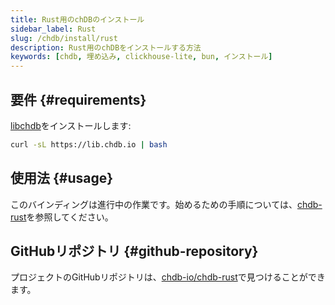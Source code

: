 ```yaml
---
title: Rust用のchDBのインストール
sidebar_label: Rust
slug: /chdb/install/rust
description: Rust用のchDBをインストールする方法
keywords: [chdb, 埋め込み, clickhouse-lite, bun, インストール]
---
```


## 要件 {#requirements}

[libchdb](https://github.com/chdb-io/chdb)をインストールします:

```bash
curl -sL https://lib.chdb.io | bash
```

## 使用法 {#usage}

このバインディングは進行中の作業です。始めるための手順については、[chdb-rust](https://github.com/chdb-io/chdb-rust)を参照してください。

## GitHubリポジトリ {#github-repository}

プロジェクトのGitHubリポジトリは、[chdb-io/chdb-rust](https://github.com/chdb-io/chdb-rust)で見つけることができます。
